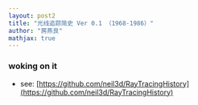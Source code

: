 ```yaml
---
layout: post2
title: "光线追踪简史 Ver 0.1 （1968-1986）"
author: "房燕良"
mathjax: true
---
```


### woking on it

- see: [https://github.com/neil3d/RayTracingHistory](https://github.com/neil3d/RayTracingHistory)